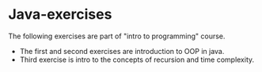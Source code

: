 # Java-exercises


The following exercises are part of "intro to programming" course.
* The first and second exercises are introduction to OOP in java.
* Third exercise is intro to the concepts of recursion and time complexity.